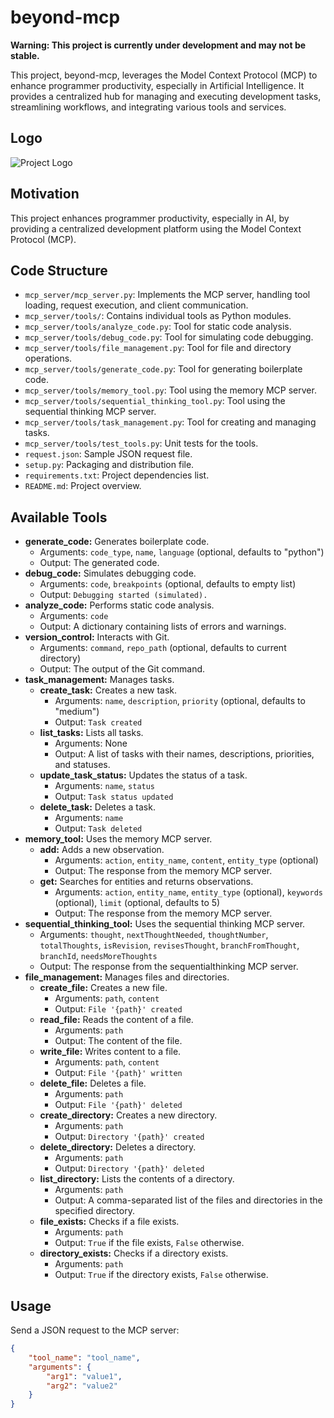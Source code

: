# beyond-mcp

**Warning: This project is currently under development and may not be stable.**

This project, beyond-mcp, leverages the Model Context Protocol (MCP) to enhance programmer productivity, especially in Artificial Intelligence. It provides a centralized hub for managing and executing development tasks, streamlining workflows, and integrating various tools and services.

## Logo

![Project Logo](logo.jpg)

## Motivation

This project enhances programmer productivity, especially in AI, by providing a centralized development platform using the Model Context Protocol (MCP).
## Code Structure

*   `mcp_server/mcp_server.py`: Implements the MCP server, handling tool loading, request execution, and client communication.
*   `mcp_server/tools/`: Contains individual tools as Python modules.
*   `mcp_server/tools/analyze_code.py`: Tool for static code analysis.
*   `mcp_server/tools/debug_code.py`: Tool for simulating code debugging.
*   `mcp_server/tools/file_management.py`: Tool for file and directory operations.
*   `mcp_server/tools/generate_code.py`: Tool for generating boilerplate code.
*   `mcp_server/tools/memory_tool.py`: Tool using the memory MCP server.
*   `mcp_server/tools/sequential_thinking_tool.py`: Tool using the sequential thinking MCP server.
*   `mcp_server/tools/task_management.py`: Tool for creating and managing tasks.
*   `mcp_server/tools/test_tools.py`: Unit tests for the tools.
*   `request.json`: Sample JSON request file.
*   `setup.py`: Packaging and distribution file.
*   `requirements.txt`: Project dependencies list.
*   `README.md`: Project overview.
## Available Tools

*   **generate_code:** Generates boilerplate code.
    *   Arguments: `code_type`, `name`, `language` (optional, defaults to "python")
    *   Output: The generated code.
*   **debug_code:** Simulates debugging code.
    *   Arguments: `code`, `breakpoints` (optional, defaults to empty list)
    *   Output: `Debugging started (simulated).`
*   **analyze_code:** Performs static code analysis.
    *   Arguments: `code`
    *   Output: A dictionary containing lists of errors and warnings.
*   **version_control:** Interacts with Git.
    *   Arguments: `command`, `repo_path` (optional, defaults to current directory)
    *   Output: The output of the Git command.
*   **task_management:** Manages tasks.
    *   **create_task:** Creates a new task.
        *   Arguments: `name`, `description`, `priority` (optional, defaults to "medium")
        *   Output: `Task created`
    *   **list_tasks:** Lists all tasks.
        *   Arguments: None
        *   Output: A list of tasks with their names, descriptions, priorities, and statuses.
    *   **update_task_status:** Updates the status of a task.
        *   Arguments: `name`, `status`
        *   Output: `Task status updated`
    *   **delete_task:** Deletes a task.
         *   Arguments: `name`
         *   Output: `Task deleted`
*   **memory_tool:** Uses the memory MCP server.
    *   **add:** Adds a new observation.
        *   Arguments: `action`, `entity_name`, `content`, `entity_type` (optional)
        *   Output: The response from the memory MCP server.
    *   **get:** Searches for entities and returns observations.
         *   Arguments: `action`, `entity_name`, `entity_type` (optional), `keywords` (optional), `limit` (optional, defaults to 5)
         *   Output: The response from the memory MCP server.
*   **sequential_thinking_tool:** Uses the sequential thinking MCP server.
    *   Arguments: `thought`, `nextThoughtNeeded`, `thoughtNumber`, `totalThoughts`, `isRevision`, `revisesThought`, `branchFromThought`, `branchId`, `needsMoreThoughts`
    *   Output: The response from the sequentialthinking MCP server.
*   **file_management:** Manages files and directories.
    *   **create_file:** Creates a new file.
        *   Arguments: `path`, `content`
        *   Output: `File '{path}' created`
    *   **read_file:** Reads the content of a file.
        *   Arguments: `path`
        *   Output: The content of the file.
    *   **write_file:** Writes content to a file.
        *   Arguments: `path`, `content`
        *   Output: `File '{path}' written`
    *   **delete_file:** Deletes a file.
        *   Arguments: `path`
        *   Output: `File '{path}' deleted`
    *   **create_directory:** Creates a new directory.
        *   Arguments: `path`
        *   Output: `Directory '{path}' created`
    *   **delete_directory:** Deletes a directory.
        *   Arguments: `path`
        *   Output: `Directory '{path}' deleted`
    *   **list_directory:** Lists the contents of a directory.
        *   Arguments: `path`
        *   Output: A comma-separated list of the files and directories in the specified directory.
    *   **file_exists:** Checks if a file exists.
        *   Arguments: `path`
        *   Output: `True` if the file exists, `False` otherwise.
    *   **directory_exists:** Checks if a directory exists.
        *   Arguments: `path`
        *   Output: `True` if the directory exists, `False` otherwise.

## Usage

Send a JSON request to the MCP server:
```json
{
    "tool_name": "tool_name",
    "arguments": {
        "arg1": "value1",
        "arg2": "value2"
    }
}
```

